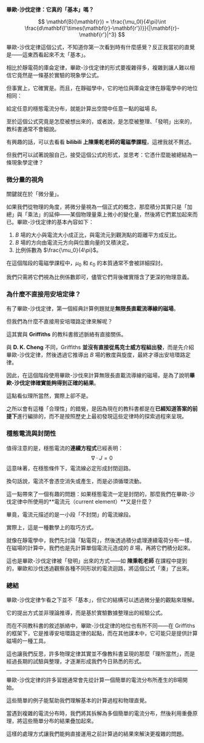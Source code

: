 
**畢歐-沙伐定律：它真的「基本」嗎？**  

$$
\mathbf{B}(\mathbf{r}) = \frac{\mu_0I}{4\pi}\int \frac{d\mathbf{l'\times(\mathbf{r}-\mathbf{r'})}}{|\mathbf{r}-\mathbf{r'}|^3}
$$

畢歐-沙伐定律這個公式，不知道你第一次看到時有什麼感覺？反正我當初的直覺是——這東西看起來不太「基本」。

相比於靜電荷的庫侖定律，畢歐-沙伐定律的形式要複雜得多，複雜到讓人難以相信它竟然是一條基於實驗的現象學公式。

但事實上，它確實是。而且，在靜磁學中，它的地位與庫侖定律在靜電學中的地位相同：

給定任意的穩態電流分布，就能計算出空間中任意一點的磁場 $B$。  

至於這個公式究竟是怎麼被想出來的，或者說，是怎麼被整理、「發明」出來的，教科書通常不會細說。

有興趣的話，可以去看看 **bilibili 上陳秉乾老師的電磁學課程**，這裡我就不贅述。

但我們可以試著說服自己，接受這個公式的形式，並思考：它憑什麼能被總結為一條現象學定律？  

### **微分量的視角**

關鍵就在於「微分量」。

如果我們從物理的角度，將微分量視為一個正式的概念，那麼積分其實只是「加總」與「乘法」的延伸——某個物理量乘上微小的變化量，然後將它們累加起來而已。畢歐-沙伐定律的基本內容如下：
1. $B$ 場的大小與電流大小成正比，與電流元到觀測點的距離平方成反比。  
2. $B$ 場的方向由電流元方向與位置向量的叉積決定。  
3. 比例係數為 $\frac{\mu_0}{4\pi}$。  

在這個階段的電磁學課程中，$\mu_0$ 和 $\varepsilon_0$ 的本質通常不會被詳細探討。

我們只需將它們視為比例係數即可，儘管它們背後確實隱含了更深的物理意義。  

### **為什麼不直接用安培定律？**

有了畢歐-沙伐定律，第一個經典計算例題就是**無限長直載流導線的磁場**。

但我們為什麼不直接用安培環路定律來解呢？  

這其實與 **Griffiths** 的教科書敘述脈絡有直接關係。

與 **D. K. Cheng** 不同，Griffiths **並沒有直接從馬克士威方程組出發**，而是先介紹畢歐-沙伐定律，然後透過它推導出 $B$ 場的散度與旋度，最終才導出安培環路定律。

因此，在這個階段使用畢歐-沙伐來計算無限長直載流導線的磁場，是為了說明**畢歐-沙伐定律確實能夠得到正確的結果**。  

這點看似理所當然，實際上卻不是。

之所以會有這種「合理性」的錯覺，是因為現在的教科書都是在**已經知道答案的前提下**進行編排的，而不是按照歷史上最初發現這些定律時的探索過程來呈現。  

### **穩態電流與封閉性**

值得注意的是，穩態電流的**連續方程式**已經表明：
$$
\nabla \cdot J = 0
$$
這意味著，在穩態條件下，電流線必定形成封閉迴路。

換句話說，電流不會憑空消失或產生，而是必須循環流動。  

這一點帶來了一個有趣的問題：如果穩態電流一定是封閉的，那麼我們在畢歐-沙伐定律中所使用的**電流元（current element）**又是什麼？

畢竟，電流元描述的是一小段「不封閉」的電流線段。  

實際上，這是一種數學上的取巧方式。

就像在靜電學中，我們先討論「點電荷」，然後透過積分處理連續電荷分布一樣，在磁場的計算中，我們也是先計算單個電流元造成的 $B$ 場，再將它們積分起來。

這也是畢歐-沙伐定律被「發明」出來的方式——如 **陳秉乾老師** 在課程中提到的，畢歐和沙伐透過觀察各種不同形狀的電流迴路，將這個公式「湊」了出來。  

### **總結**

畢歐-沙伐定律乍看之下並不「基本」，但它的結構可以透過微分量的觀點來理解。

它的提出方式並非理論推導，而是基於實驗數據整理出的經驗公式。

而在不同教科書的敘述脈絡中，畢歐-沙伐定律的地位也有所不同——在 Griffiths 的框架下，它是推導安培環路定律的起點，而在其他課本中，它可能只是提供計算磁場的一種工具。  

這也讓我們反思，許多物理定律其實並不像教科書呈現的那麼「理所當然」，而是經過長期的試驗與整理，才逐漸形成我們今日熟悉的形式。

---

畢歐-沙伐定律的許多習題通常會先從計算一個簡單的電流分布所產生的B場開始。

這些簡單的例子能幫助我們理解基本的計算過程和物理直覺。

當遇到複雜的電流分布時，我們將其拆解為多個簡單的電流分布，然後利用重疊原理，將這些簡單分布的結果疊加起來。

這樣的處理方式讓我們能夠直接運用之前計算過的結果來解決更複雜的問題。
